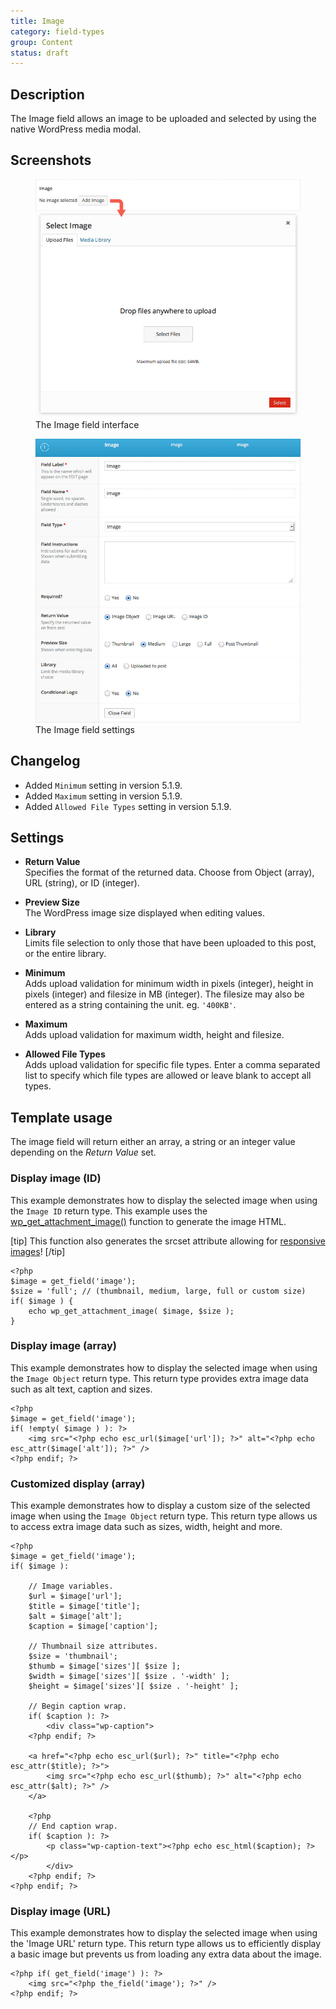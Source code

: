 ```yaml
---
title: Image
category: field-types
group: Content
status: draft
---
```


## Description
The Image field allows an image to be uploaded and selected by using the native WordPress media modal.

## Screenshots
<div class="gallery">
	<figure>
		<a href="https://raw.githubusercontent.com/AdvancedCustomFields/docs/master/assets/acf-image-field-interface.jpg">
			<img src="https://raw.githubusercontent.com/AdvancedCustomFields/docs/master/assets/acf-image-field-interface.jpg" alt="An image field that allows you to select an image to upload to your media" />
		</a>
		<figcaption>The Image field interface</figcaption>
	</figure>
	<figure>
		<a href="https://raw.githubusercontent.com/AdvancedCustomFields/docs/master/assets/acf-image-field-settings.jpg">
			<img src="https://raw.githubusercontent.com/AdvancedCustomFields/docs/master/assets/acf-image-field-settings.jpg" alt="List of field settings shown when setting up an Image field" />
		</a>
		<figcaption>The Image field settings</figcaption>
	</figure>
</div>

## Changelog
- Added `Minimum` setting in version 5.1.9.
- Added `Maximum` setting in version 5.1.9.
- Added `Allowed File Types` setting in version 5.1.9.

## Settings
- **Return Value**  
  Specifies the format of the returned data. Choose from Object (array), URL (string), or ID (integer).
  
- **Preview Size**  
  The WordPress image size displayed when editing values.
  
- **Library**  
  Limits file selection to only those that have been uploaded to this post, or the entire library.
  
- **Minimum**  
  Adds upload validation for minimum width in pixels (integer), height in pixels (integer) and filesize in MB (integer). The filesize may also be entered as a string containing the unit. eg. `'400KB'`.
  
- **Maximum**  
  Adds upload validation for maximum width, height and filesize.
  
- **Allowed File Types**  
  Adds upload validation for specific file types. Enter a comma separated list to specify which file types are allowed or leave blank to accept all types.

## Template usage  
The image field will return either an array, a string or an integer value depending on the *Return Value* set.

### Display image (ID)
This example demonstrates how to display the selected image when using the `Image ID` return type. This example uses the [wp_get_attachment_image()](https://developer.wordpress.org/reference/functions/wp_get_attachment_image/) function to generate the image HTML.

[tip]
This function also generates the srcset attribute allowing for [responsive images](https://make.wordpress.org/core/2015/11/10/responsive-images-in-wordpress-4-4/)!
[/tip]

```
<?php 
$image = get_field('image');
$size = 'full'; // (thumbnail, medium, large, full or custom size)
if( $image ) {
	echo wp_get_attachment_image( $image, $size );
}
```

### Display image (array)
This example demonstrates how to display the selected image when using the `Image Object` return type. This return type provides extra image data such as alt text, caption and sizes.
```
<?php 
$image = get_field('image');
if( !empty( $image ) ): ?>
	<img src="<?php echo esc_url($image['url']); ?>" alt="<?php echo esc_attr($image['alt']); ?>" />
<?php endif; ?>
```

### Customized display (array)
This example demonstrates how to display a custom size of the selected image when using the `Image Object` return type. This return type allows us to access extra image data such as sizes, width, height and more.

```
<?php
$image = get_field('image');
if( $image ):
	
	// Image variables.
	$url = $image['url'];
	$title = $image['title'];
	$alt = $image['alt'];
	$caption = $image['caption'];

	// Thumbnail size attributes.
	$size = 'thumbnail';
	$thumb = $image['sizes'][ $size ];
	$width = $image['sizes'][ $size . '-width' ];
	$height = $image['sizes'][ $size . '-height' ];
	
	// Begin caption wrap.
	if( $caption ): ?>
		<div class="wp-caption">
	<?php endif; ?>

	<a href="<?php echo esc_url($url); ?>" title="<?php echo esc_attr($title); ?>">
		<img src="<?php echo esc_url($thumb); ?>" alt="<?php echo esc_attr($alt); ?>" />
	</a>
	
	<?php 
	// End caption wrap.
	if( $caption ): ?>
		<p class="wp-caption-text"><?php echo esc_html($caption); ?></p>
		</div>
	<?php endif; ?>
<?php endif; ?>
```

### Display image (URL)
This example demonstrates how to display the selected image when using the 'Image URL' return type. This return type allows us to efficiently display a basic image but prevents us from loading any extra data about the image.
```
<?php if( get_field('image') ): ?>
	<img src="<?php the_field('image'); ?>" />
<?php endif; ?>
```
